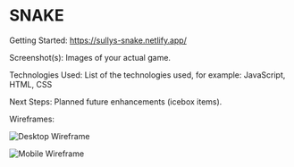 # SNAKE 


Getting Started: https://sullys-snake.netlify.app/

Screenshot(s): Images of your actual game.

Technologies Used: List of the technologies used, for example: JavaScript, HTML, CSS

Next Steps: Planned future enhancements (icebox items).

Wireframes:

![Desktop Wireframe](https://i.ibb.co/ZHXjF6C/Screen-Shot-2021-10-14-at-3-19-48-PM.png)

![Mobile Wireframe](https://i.ibb.co/FDx22c9/Screen-Shot-2021-10-14-at-3-27-15-PM.png)
